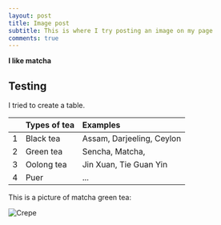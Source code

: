 ```yaml
---
layout: post
title: Image post
subtitle: This is where I try posting an image on my page
comments: true
---
```



**I like matcha**

## Testing

I tried to create a table.

|  | Types of tea| Examples |
| :------ |:--- | :--- |
| 1 | Black tea | Assam, Darjeeling, Ceylon |
| 2 | Green tea | Sencha, Matcha,  |
| 3 | Oolong tea | Jin Xuan, Tie Guan Yin |
| 4 | Puer | ... |


This is a picture of matcha green tea:

![Crepe](https://dp9bxf2pat5uz.cloudfront.net/wp-content/uploads/matcha.jpg)
